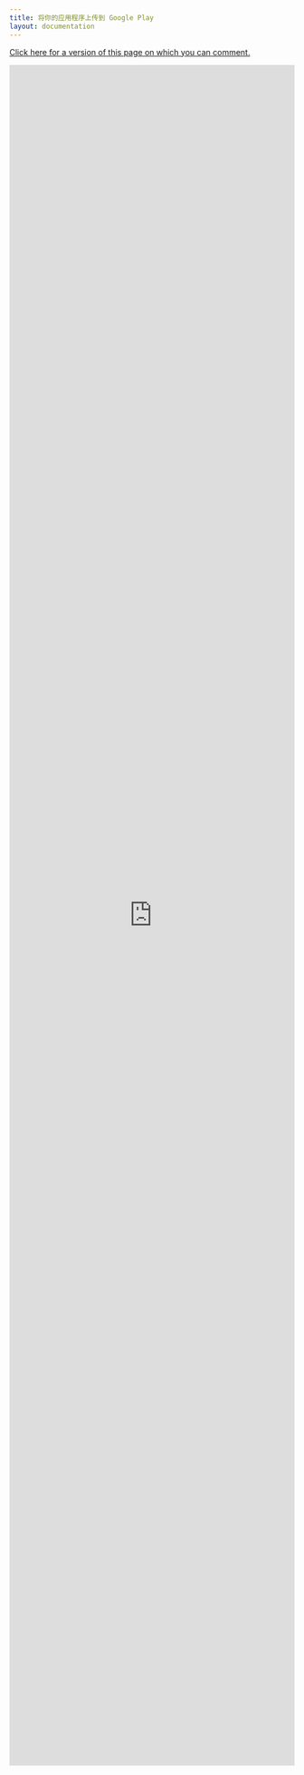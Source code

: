 ```yaml
---
title: 将你的应用程序上传到 Google Play
layout: documentation
---
```


[Click here for a version of this page on which you can comment.](https://docs.google.com/document/d/1H8oLfSV5yZkAOrhQ5JZkVJFPFA03jX1rXbQ0MTQMG9g/edit)

<iframe width="100%" height="3000" frameborder="0"
        scrolling="yes" id="frame1"
        src="https://docs.google.com/document/d/1H8oLfSV5yZkAOrhQ5JZkVJFPFA03jX1rXbQ0MTQMG9g/pub">
</iframe>
